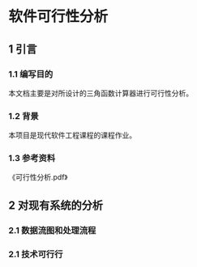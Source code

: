 # 软件可行性分析
## 1 引言
### 1.1 编写目的
本文档主要是对所设计的三角函数计算器进行可行性分析。
### 1.2 背景
本项目是现代软件工程课程的课程作业。
### 1.3 参考资料
《可行性分析.pdf》
## 2 对现有系统的分析
### 2.1 数据流图和处理流程

### 2.1 技术可行行

